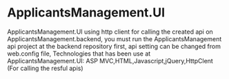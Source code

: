 # ApplicantsManagement.UI
ApplicantsManagement.UI using http client for calling the created api on ApplicantsManagement.backend,
you must run the ApplicantsManagement api project at the backend repository first,
api setting can be changed from web.config file,
<add key="APIBaseurl" value="https://localhost:44328/"/>
Technologies that has been use at ApplicantsManagement.UI:
ASP MVC,HTML,Javascript,jQuery,HttpClent (For calling the resful apis)
